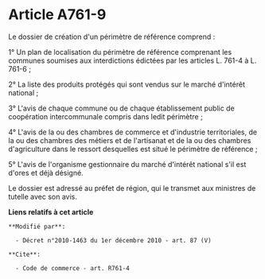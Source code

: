 # Article A761-9

Le dossier de création d'un périmètre de référence comprend : 

1° Un plan de localisation du périmètre de référence comprenant les communes soumises aux interdictions édictées par les
articles L. 761-4 à L. 761-6 ; 

2° La liste des produits protégés qui sont vendus sur le marché d'intérêt national ; 

3° L'avis de chaque commune ou de chaque établissement public de coopération intercommunale compris dans ledit périmètre ; 

4° L'avis de la ou des      chambres de commerce et d'industrie territoriales, de la ou des chambres des métiers et de
l'artisanat et de la ou des chambres d'agriculture dans le ressort desquelles est situé le périmètre de référence ; 

5° L'avis de l'organisme gestionnaire du marché d'intérêt national s'il est d'ores et déjà désigné. 

Le dossier est adressé au préfet de région, qui le transmet aux ministres de tutelle avec son avis.

**Liens relatifs à cet article**

	**Modifié par**:

	  - Décret n°2010-1463 du 1er décembre 2010 - art. 87 (V)

	**Cite**:

	  - Code de commerce - art. R761-4
